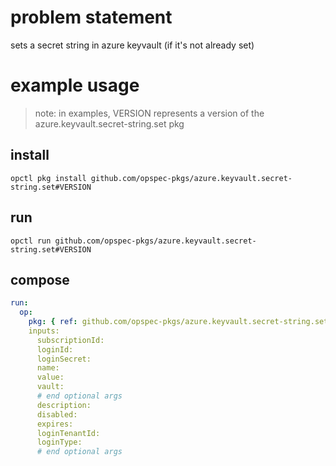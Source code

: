 # problem statement
sets a secret string in azure keyvault (if it's not already set)

# example usage

> note: in examples, VERSION represents a version of the azure.keyvault.secret-string.set pkg

## install

```shell
opctl pkg install github.com/opspec-pkgs/azure.keyvault.secret-string.set#VERSION
```

## run

```
opctl run github.com/opspec-pkgs/azure.keyvault.secret-string.set#VERSION
```

## compose

```yaml
run:
  op:
    pkg: { ref: github.com/opspec-pkgs/azure.keyvault.secret-string.set#VERSION }
    inputs:
      subscriptionId:
      loginId:
      loginSecret:
      name:
      value:
      vault:
      # end optional args
      description:
      disabled:
      expires:
      loginTenantId:
      loginType:
      # end optional args
```
